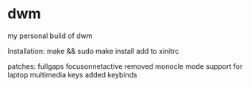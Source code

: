 # dwm
my personal build of dwm


Installation:
make && sudo make install
add to xinitrc

patches: 
fullgaps 
focusonnetactive
removed monocle mode 
support for laptop multimedia keys 
added keybinds

